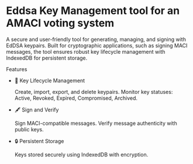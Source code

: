 # Eddsa Key Management tool for an AMACI voting system

A secure and user-friendly tool for generating, managing, and signing with EdDSA keypairs. Built for cryptographic applications, such as signing MACI messages, the tool ensures robust key lifecycle management with IndexedDB for persistent storage.

Features
- 🔑 Key Lifecycle Management

  Create, import, export, and delete keypairs.
Monitor key statuses: Active, Revoked, Expired, Compromised, Archived.
- 🖋️ Sign and Verify

    Sign MACI-compatible messages.
Verify message authenticity with public keys.

- 🔒 Persistent Storage

    Keys stored securely using IndexedDB with encryption.
